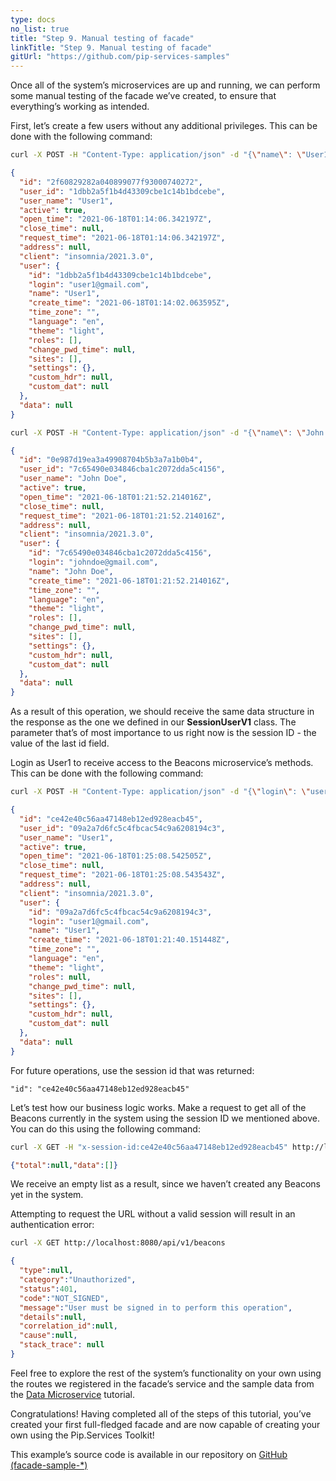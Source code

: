 ```yaml
---
type: docs
no_list: true
title: "Step 9. Manual testing of facade"
linkTitle: "Step 9. Manual testing of facade" 
gitUrl: "https://github.com/pip-services-samples"
---
```


Once all of the system’s microservices are up and running, we can perform some manual testing of the facade we’ve created, to ensure that everything’s working as intended.

First, let’s create a few users without any additional privileges. This can be done with the following command:

```bash
curl -X POST -H "Content-Type: application/json" -d "{\"name\": \"User1\",\"login\": \"user1@gmail.com\",\"email\": \"user1@gmail.com\",\"language\": \"en\",\"theme\": \"light\",\"time_zone\": \"\",\"password\": \"12345678\"}" http://localhost:8080/api/v1/signup
```

```json
{
  "id": "2f60829282a040899077f93000740272",
  "user_id": "1dbb2a5f1b4d43309cbe1c14b1bdcebe",
  "user_name": "User1",
  "active": true,
  "open_time": "2021-06-18T01:14:06.342197Z",
  "close_time": null,
  "request_time": "2021-06-18T01:14:06.342197Z",
  "address": null,
  "client": "insomnia/2021.3.0",
  "user": {
    "id": "1dbb2a5f1b4d43309cbe1c14b1bdcebe",
    "login": "user1@gmail.com",
    "name": "User1",
    "create_time": "2021-06-18T01:14:02.063595Z",
    "time_zone": "",
    "language": "en",
    "theme": "light",
    "roles": [],
    "change_pwd_time": null,
    "sites": [],
    "settings": {},
    "custom_hdr": null,
    "custom_dat": null
  },
  "data": null
}
```

```bash
curl -X POST -H "Content-Type: application/json" -d "{\"name\": \"John Doe\",\"login\": \"johndoe@gmail.com\",\"email\": \"johndoe@gmail.com\",\"language\": \"en\",\"theme\": \"light\",\"time_zone\": \"\",\"password\": \"12345678\"}" http://localhost:8080/api/v1/signup
```

```json
{
  "id": "0e987d19ea3a49908704b5b3a7a1b0b4",
  "user_id": "7c65490e034846cba1c2072dda5c4156",
  "user_name": "John Doe",
  "active": true,
  "open_time": "2021-06-18T01:21:52.214016Z",
  "close_time": null,
  "request_time": "2021-06-18T01:21:52.214016Z",
  "address": null,
  "client": "insomnia/2021.3.0",
  "user": {
    "id": "7c65490e034846cba1c2072dda5c4156",
    "login": "johndoe@gmail.com",
    "name": "John Doe",
    "create_time": "2021-06-18T01:21:52.214016Z",
    "time_zone": "",
    "language": "en",
    "theme": "light",
    "roles": [],
    "change_pwd_time": null,
    "sites": [],
    "settings": {},
    "custom_hdr": null,
    "custom_dat": null
  },
  "data": null
}

```

As a result of this operation, we should receive the same data structure in the response as the one we defined in our **SessionUserV1** class. The parameter that’s of most importance to us right now is the session ID - the value of the last id field.

Login as User1 to receive access to the Beacons microservice’s methods. This can be done with the following command:

```bash
curl -X POST -H "Content-Type: application/json" -d "{\"login\": \"user1@gmail.com\", \"password\":\"12345678\"}" http://localhost:8080/api/v1/signin
```

```json
{
  "id": "ce42e40c56aa47148eb12ed928eacb45",
  "user_id": "09a2a7d6fc5c4fbcac54c9a6208194c3",
  "user_name": "User1",
  "active": true,
  "open_time": "2021-06-18T01:25:08.542505Z",
  "close_time": null,
  "request_time": "2021-06-18T01:25:08.543543Z",
  "address": null,
  "client": "insomnia/2021.3.0",
  "user": {
    "id": "09a2a7d6fc5c4fbcac54c9a6208194c3",
    "login": "user1@gmail.com",
    "name": "User1",
    "create_time": "2021-06-18T01:21:40.151448Z",
    "time_zone": "",
    "language": "en",
    "theme": "light",
    "roles": null,
    "change_pwd_time": null,
    "sites": [],
    "settings": {},
    "custom_hdr": null,
    "custom_dat": null
  },
  "data": null
}
```

For future operations, use the session id that was returned:

```
"id": "ce42e40c56aa47148eb12ed928eacb45"
```

Let’s test how our business logic works. Make a request to get all of the Beacons currently in the system using the session ID we mentioned above. You can do this using the following command:

```bash
curl -X GET -H "x-session-id:ce42e40c56aa47148eb12ed928eacb45" http://localhost:8080/api/v1/beacons
```

```json
{"total":null,"data":[]}
```

We receive an empty list as a result, since we haven’t created any Beacons yet in the system.

Attempting to request the URL without a valid session will result in an authentication error:

```bash
curl -X GET http://localhost:8080/api/v1/beacons
```

```json
{
  "type":null,
  "category":"Unauthorized",
  "status":401,
  "code":"NOT_SIGNED",
  "message":"User must be signed in to perform this operation",
  "details":null,
  "correlation_id":null,
  "cause":null,
  "stack_trace": null
}
```

Feel free to explore the rest of the system’s functionality on your own using the routes we registered in the facade’s service and the sample data from the [Data Microservice](../../data_microservice) tutorial.

Congratulations! Having completed all of the steps of this tutorial, you’ve created your first full-fledged facade and are now capable of creating your own using the Pip.Services Toolkit!

This example’s source code is available in our repository on [GitHub (facade-sample-*)](https://github.com/pip-services-samples)
